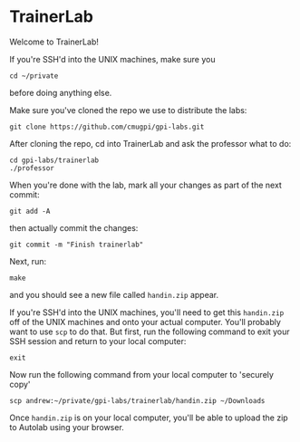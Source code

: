 # TrainerLab

Welcome to TrainerLab!

If you're SSH'd into the UNIX machines, make sure you

	cd ~/private

before doing anything else.

Make sure you've cloned the repo we use to distribute the labs:

	git clone https://github.com/cmugpi/gpi-labs.git

After cloning the repo, cd into TrainerLab and ask the professor what to
do:

	cd gpi-labs/trainerlab
	./professor

When you're done with the lab, mark all your changes as part of the next commit:

	git add -A

then actually commit the changes:

	git commit -m "Finish trainerlab"

Next, run:

	make

and you should see a new file called `handin.zip` appear.

If you're SSH'd into the UNIX machines, you'll need to get this `handin.zip`
off of the UNIX machines and onto your actual computer. You'll probably want to
use `scp` to do that. But first, run the following command to exit your SSH session
and return to your local computer:

	exit

Now run the following command from your local computer to 'securely copy'

	scp andrew:~/private/gpi-labs/trainerlab/handin.zip ~/Downloads

Once `handin.zip` is on your local computer, you'll be able to upload the zip
to Autolab using your browser.
